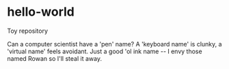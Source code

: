 # hello-world
Toy repository

Can a computer scientist have a 'pen' name? A 'keyboard name' is clunky, a 'virtual name' feels avoidant. Just a good 'ol ink name -- I envy those named Rowan so I'll steal it away.
